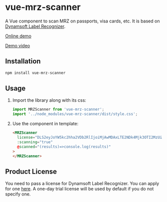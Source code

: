 # vue-mrz-scanner

A Vue component to scan MRZ on passports, visa cards, etc. It is based on [Dynamsoft Label Recognizer](https://www.dynamsoft.com/label-recognition/overview/).

[Online demo](https://joyful-kangaroo-d877bb.netlify.app/)

[Demo video](https://github.com/tony-xlh/vue-mrz-scanner/assets/5462205/8f329a71-bf7b-40e3-950e-2e5934ba57f9)

## Installation

```bash
npm install vue-mrz-scanner
```
   
## Usage


1. Import the library along with its css:

   ```ts
   import MRZScanner from 'vue-mrz-scanner';
   import '../node_modules/vue-mrz-scanner/dist/style.css';
   ```

2. Use the component in template:

   ```html
   <MRZScanner 
     license="DLS2eyJoYW5kc2hha2VDb2RlIjoiMjAwMDAxLTE2NDk4Mjk3OTI2MzUiLCJvcmdhbml6YXRpb25JRCI6IjIwMDAwMSIsInNlc3Npb25QYXNzd29yZCI6IndTcGR6Vm05WDJrcEQ5YUoifQ=="
     :scanning="true"
     @scanned="(results)=>console.log(results)"
   >
   </MRZScanner>
   ```

## Product License

You need to pass a license for Dynamsoft Label Recognizer. You can apply for one [here](https://www.dynamsoft.com/customer/license/trialLicense?product=dlr). A one-day trial license will be used by default if you do not specify one.
